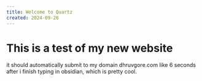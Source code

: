 ```yaml
---
title: Welcome to Quartz
created: 2024-09-26
---
```

# This is a test of my new website
it should automatically submit to my domain dhruvgore.com like 6 seconds after i finish typing in obsidian, which is pretty cool.

